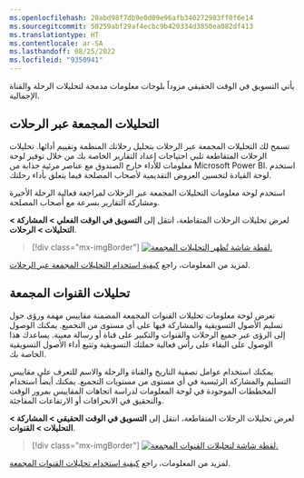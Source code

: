 ```yaml
---
ms.openlocfilehash: 20abd98f7db9e0d09e96afb340272983ff0f6e14
ms.sourcegitcommit: 50259abf29af4ecbc9b420334d3850ea082df413
ms.translationtype: HT
ms.contentlocale: ar-SA
ms.lasthandoff: 08/25/2022
ms.locfileid: "9350941"
---
```

يأتي التسويق في الوقت الحقيقي مزوداً بلوحات معلومات مدمجة لتحليلات الرحلة والقناة الإجمالية.

## <a name="aggregate-cross-journey-analytics"></a>التحليلات المجمعة عبر الرحلات

تسمح لك التحليلات المجمعة عبر الرحلات بتحليل رحلاتك المنظمة وتقييم أدائها. تحليلات الرحلات المتقاطعة تلبي احتياجات إعداد التقارير الخاصة بك من خلال توفير لوحة معلومات للأداء خارج الصندوق مع عناصر مرئية جذابة من Microsoft Power BI. استخدم لوحة القيادة لتحسين العروض التقديمية لأصحاب المصلحة فيما يتعلق بأداء رحلتك.

استخدم لوحة معلومات التحليلات المجمعة عبر الرحلات لمراجعة فعالية الرحلة الأخيرة ومشاركة التقارير بسرعة مع أصحاب المصلحة.

لعرض تحليلات الرحلات المتقاطعة، انتقل إلى **التسويق في الوقت الفعلي > المشاركة > التحليلات > الرحلات**.

> [!div class="mx-imgBorder"]
> [![لقطة شاشة تُظهر التحليلات المجمعة.](../media/aggregate-analytics.png)](../media/aggregate-analytics.png#lightbox)

لمزيد من المعلومات، راجع [كيفية استخدام التحليلات المجمعة عبر الرحلات](/dynamics365/marketing/real-time-marketing-cross-journey-analytics/?azure-portal=true).

## <a name="aggregate-channel-analytics"></a>تحليلات القنوات المجمعة

تعرض لوحة معلومات تحليلات القنوات المجمعة المضمنة مقاييس مهمة ورؤى حول تسليم الأصول التسويقية والمشاركة فيها على أي مستوى من التجميع. يمكنك الوصول إلى الرؤى عبر جميع الرحلات والقنوات والتكبير على قناة أو رسالة معينة. يساعدك هذا الوصول على البقاء على رأس فعالية حملتك التسويقية وتتبع أداء الأصول التسويقية الخاصة بك.

يمكنك استخدام عوامل تصفية التاريخ والقناة والرحلة والاسم للتعرف على مقاييس التسليم والمشاركة الرئيسية في أي مستوى من مستويات التجميع. يمكنك أيضاً استخدام المخططات الموجودة في لوحة المعلومات لدراسة اتجاهات المقاييس بمرور الوقت والتحقيق في الانحرافات أو الارتفاعات المفاجئة.

لعرض تحليلات الرحلات المتقاطعة، انتقل إلى **التسويق في الوقت الحقيقي > المشاركة > التحليلات > القنوات**.

> [!div class="mx-imgBorder"]
> [![لقطة شاشة لتحليلات القنوات المجمعة.](../media/aggregate-channel-analytics.png)](../media/aggregate-channel-analytics.png#lightbox)

لمزيد من المعلومات، راجع [كيفية استخدام تحليلات القنوات المجمعة](/dynamics365/marketing/real-time-marketing-channel-analytics/?azure-portal=true).
